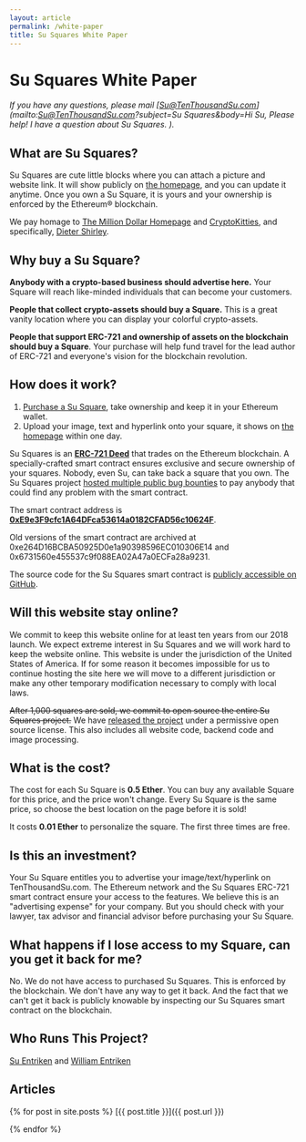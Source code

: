 ```yaml
---
layout: article
permalink: /white-paper
title: Su Squares White Paper
---
```


# Su Squares White Paper

*If you have any questions, please mail [Su@TenThousandSu.com](mailto:Su@TenThousandSu.com?subject=Su Squares&body=Hi Su, Please help! I have a question about Su Squares. ).*

## What are Su Squares?

Su Squares are cute little blocks where you can attach a picture and website link. It will show publicly on [the homepage](/), and you can update it anytime. Once you own a Su Square, it is yours and your ownership is enforced by the Ethereum® blockchain.

We pay homage to [The Million Dollar Homepage](http://milliondollarhomepage.com/) and [CryptoKitties](https://www.cryptokitties.co/), and specifically, [Dieter Shirley](https://github.com/dete).

## Why buy a Su Square?

**Anybody with a crypto-based business should advertise here.** Your Square will reach like-minded individuals that can become your customers.

**People that collect crypto-assets should buy a Square.** This is a great vanity location where you can display your colorful crypto-assets.

**People that support ERC-721 and ownership of assets on the blockchain should buy a Square**. Your purchase will help fund travel for the lead author of ERC-721 and everyone's vision for the blockchain revolution.

## How does it work?

1. [Purchase a Su Square](/buy), take ownership and keep it in your Ethereum wallet.
2. Upload your image, text and hyperlink onto your square, it shows on [the homepage](/) within one day.

Su Squares is an [**ERC-721 Deed**](https://eips.ethereum.org/EIPS/eip-721) that trades on the Ethereum blockchain. A specially-crafted smart contract ensures exclusive and secure ownership of your squares. Nobody, even Su, can take back a square that you own. The Su Squares project [hosted multiple public bug bounties](https://github.com/su-squares/ethereum-contract) to pay anybody that could find any problem with the smart contract.

The smart contract address is **[0xE9e3F9cfc1A64DFca53614a0182CFAD56c10624F](https://etherscan.io/address/0xE9e3F9cfc1A64DFca53614a0182CFAD56c10624F)**.

Old versions of the smart contract are archived at 0xe264D16BCBA50925D0e1a90398596EC010306E14 and 0x6731560e455537c9f088EA02A47a0ECFa28a9231.

The source code for the Su Squares smart contract is [publicly accessible on GitHub](https://github.com/su-squares/ethereum-contract).

## Will this website stay online?

We commit to keep this website online for at least ten years from our 2018 launch. We expect extreme interest in Su Squares and we will work hard to keep the website online. This website is under the jurisdiction of the United States of America. If for some reason it becomes impossible for us to continue hosting the site here we will move to a different jurisdiction or make any other temporary modification necessary to comply with local laws.

~~After 1,000 squares are sold, we commit to open source the entire Su Squares project.~~ We have [released the project](/articles/2021-08-29-open-source) under a permissive open source license. This also includes all website code, backend code and image processing.

## What is the cost?

The cost for each Su Square is **0.5 Ether**. You can buy any available Square for this price, and the price won't change. Every Su Square is the same price, so choose the best location on the page before it is sold!

It costs **0.01 Ether** to personalize the square. The first three times are free.

## Is this an investment?

Your Su Square entitles you to advertise your image/text/hyperlink on TenThousandSu.com. The Ethereum network and the Su Squares ERC-721 smart contract ensure your access to the features. We believe this is an "advertising expense" for your company. But you should check with your lawyer, tax advisor and financial advisor before purchasing your Su Square.

## What happens if I lose access to my Square, can you get it back for me?

No. We do not have access to purchased Su Squares. This is enforced by the blockchain. We don't have any way to get it back. And the fact that we can't get it back is publicly knowable by inspecting our Su Squares smart contract on the blockchain.

## Who Runs This Project?

[Su Entriken](https://www.linkedin.com/in/suwang621/) and [William Entriken](https://www.linkedin.com/in/fulldecent/)

## Articles

{% for post in site.posts %}
[{{ post.title }}]({{ post.url }})

{% endfor %}